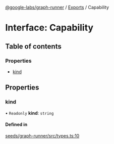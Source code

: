 [@google-labs/graph-runner](../README.md) / [Exports](../modules.md) / Capability

# Interface: Capability

## Table of contents

### Properties

- [kind](Capability.md#kind)

## Properties

### kind

• `Readonly` **kind**: `string`

#### Defined in

[seeds/graph-runner/src/types.ts:10](https://github.com/google/labs-prototypes/blob/99919d5/seeds/graph-runner/src/types.ts#L10)
